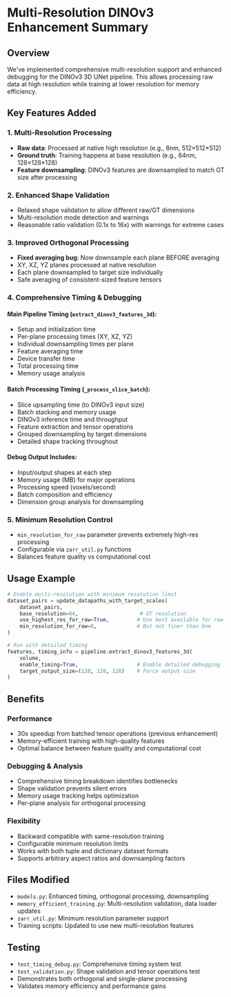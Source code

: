 # Multi-Resolution DINOv3 Enhancement Summary

## Overview
We've implemented comprehensive multi-resolution support and enhanced debugging for the DINOv3 3D UNet pipeline. This allows processing raw data at high resolution while training at lower resolution for memory efficiency.

## Key Features Added

### 1. Multi-Resolution Processing
- **Raw data**: Processed at native high resolution (e.g., 8nm, 512×512×512)
- **Ground truth**: Training happens at base resolution (e.g., 64nm, 128×128×128)
- **Feature downsampling**: DINOv3 features are downsampled to match GT size after processing

### 2. Enhanced Shape Validation
- Relaxed shape validation to allow different raw/GT dimensions
- Multi-resolution mode detection and warnings
- Reasonable ratio validation (0.1x to 16x) with warnings for extreme cases

### 3. Improved Orthogonal Processing
- **Fixed averaging bug**: Now downsample each plane BEFORE averaging
- XY, XZ, YZ planes processed at native resolution
- Each plane downsampled to target size individually
- Safe averaging of consistent-sized feature tensors

### 4. Comprehensive Timing & Debugging

#### Main Pipeline Timing (`extract_dinov3_features_3d`):
- Setup and initialization time
- Per-plane processing times (XY, XZ, YZ)
- Individual downsampling times per plane
- Feature averaging time
- Device transfer time
- Total processing time
- Memory usage analysis

#### Batch Processing Timing (`_process_slice_batch`):
- Slice upsampling time (to DINOv3 input size)
- Batch stacking and memory usage
- DINOv3 inference time and throughput
- Feature extraction and tensor operations
- Grouped downsampling by target dimensions
- Detailed shape tracking throughout

#### Debug Output Includes:
- Input/output shapes at each step
- Memory usage (MB) for major operations
- Processing speed (voxels/second)
- Batch composition and efficiency
- Dimension group analysis for downsampling

### 5. Minimum Resolution Control
- `min_resolution_for_raw` parameter prevents extremely high-res processing
- Configurable via `zarr_util.py` functions
- Balances feature quality vs computational cost

## Usage Example

```python
# Enable multi-resolution with minimum resolution limit
dataset_pairs = update_datapaths_with_target_scales(
    dataset_pairs,
    base_resolution=64,                    # GT resolution
    use_highest_res_for_raw=True,         # Use best available for raw
    min_resolution_for_raw=8,             # But not finer than 8nm
)

# Run with detailed timing
features, timing_info = pipeline.extract_dinov3_features_3d(
    volume,
    enable_timing=True,                   # Enable detailed debugging
    target_output_size=(128, 128, 128)    # Force output size
)
```

## Benefits

### Performance
- 30x speedup from batched tensor operations (previous enhancement)
- Memory-efficient training with high-quality features
- Optimal balance between feature quality and computational cost

### Debugging & Analysis
- Comprehensive timing breakdown identifies bottlenecks
- Shape validation prevents silent errors
- Memory usage tracking helps optimization
- Per-plane analysis for orthogonal processing

### Flexibility
- Backward compatible with same-resolution training
- Configurable minimum resolution limits
- Works with both tuple and dictionary dataset formats
- Supports arbitrary aspect ratios and downsampling factors

## Files Modified
- `models.py`: Enhanced timing, orthogonal processing, downsampling
- `memory_efficient_training.py`: Multi-resolution validation, data loader updates
- `zarr_util.py`: Minimum resolution parameter support
- Training scripts: Updated to use new multi-resolution features

## Testing
- `test_timing_debug.py`: Comprehensive timing system test
- `test_validation.py`: Shape validation and tensor operations test
- Demonstrates both orthogonal and single-plane processing
- Validates memory efficiency and performance gains